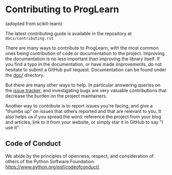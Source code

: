 Contributing to ProgLearn
======================

(adopted from scikit-learn)

The latest contributing guide is available in the repository at
`docs/contributing.rst`

There are many ways to contribute to ProgLearn, with the most common ones
being contribution of code or documentation to the project. Improving the
documentation is no less important than improving the library itself. If you
find a typo in the documentation, or have made improvements, do not hesitate to
submit a GitHub pull request. Documentation can be found under the
[doc/](https://github.com/neurodata/progressive-learning/tree/master/docs) directory.

But there are many other ways to help. In particular answering queries on the
[issue tracker](https://github.com/neurodata/progressive-learning/issues), and
investigating bugs are very valuable contributions that decrease the burden on 
the project maintainers.

Another way to contribute is to report issues you're facing, and give a "thumbs
up" on issues that others reported and that are relevant to you. It also helps
us if you spread the word: reference the project from your blog and articles,
link to it from your website, or simply star it in GitHub to say "I use it".

Code of Conduct
---------------

We abide by the principles of openness, respect, and consideration of others
of the Python Software Foundation: https://www.python.org/psf/codeofconduct/.